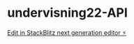 # undervisning22-API

[Edit in StackBlitz next generation editor ⚡️](https://stackblitz.com/~/github.com/eivind-glodedata/undervisning22-API)